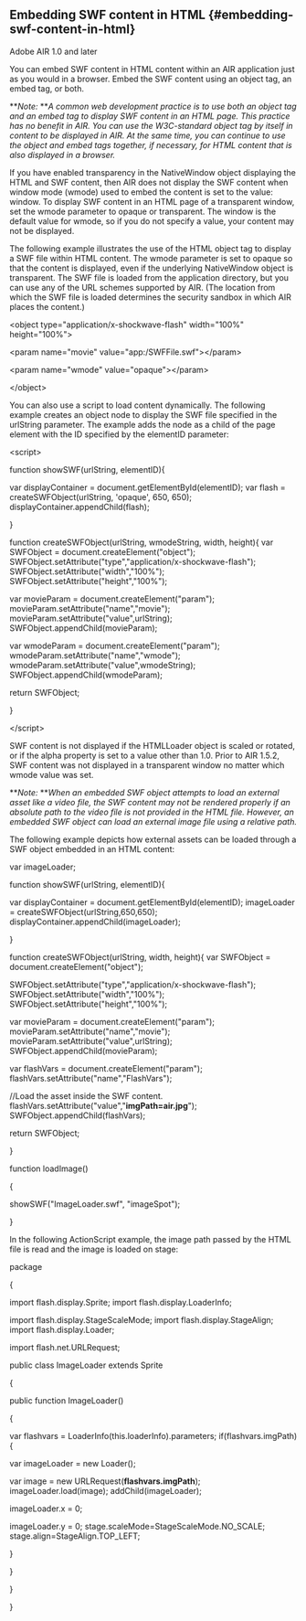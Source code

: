 ## Embedding SWF content in HTML {#embedding-swf-content-in-html}

Adobe AIR 1.0 and later

You can embed SWF content in HTML content within an AIR application just as you would in a browser. Embed the SWF content using an object tag, an embed tag, or both.

**_Note:_ **_A common web development practice is to use both an object tag and an embed tag to display SWF content in an HTML page. This practice has no benefit in AIR. You can use the W3C-standard object tag by itself in content to be displayed in AIR. At the same time, you can continue to use the object and embed tags together, if necessary, for HTML content that is also displayed in a browser._

If you have enabled transparency in the NativeWindow object displaying the HTML and SWF content, then AIR does not display the SWF content when window mode (wmode) used to embed the content is set to the value: window. To display SWF content in an HTML page of a transparent window, set the wmode parameter to opaque or transparent. The window is the default value for wmode, so if you do not specify a value, your content may not be displayed.

The following example illustrates the use of the HTML object tag to display a SWF file within HTML content. The wmode parameter is set to opaque so that the content is displayed, even if the underlying NativeWindow object is transparent. The SWF file is loaded from the application directory, but you can use any of the URL schemes supported by AIR. (The location from which the SWF file is loaded determines the security sandbox in which AIR places the content.)

&lt;object type=&quot;application/x-shockwave-flash&quot; width=&quot;100%&quot; height=&quot;100%&quot;&gt;

&lt;param name=&quot;movie&quot; value=&quot;app:/SWFFile.swf&quot;&gt;&lt;/param&gt;

&lt;param name=&quot;wmode&quot; value=&quot;opaque&quot;&gt;&lt;/param&gt;

&lt;/object&gt;

You can also use a script to load content dynamically. The following example creates an object node to display the SWF file specified in the urlString parameter. The example adds the node as a child of the page element with the ID specified by the elementID parameter:

&lt;script&gt;

function showSWF(urlString, elementID){

var displayContainer = document.getElementById(elementID); var flash = createSWFObject(urlString, &#039;opaque&#039;, 650, 650); displayContainer.appendChild(flash);

}

function createSWFObject(urlString, wmodeString, width, height){ var SWFObject = document.createElement(&quot;object&quot;); SWFObject.setAttribute(&quot;type&quot;,&quot;application/x-shockwave-flash&quot;); SWFObject.setAttribute(&quot;width&quot;,&quot;100%&quot;); SWFObject.setAttribute(&quot;height&quot;,&quot;100%&quot;);

var movieParam = document.createElement(&quot;param&quot;); movieParam.setAttribute(&quot;name&quot;,&quot;movie&quot;); movieParam.setAttribute(&quot;value&quot;,urlString); SWFObject.appendChild(movieParam);

var wmodeParam = document.createElement(&quot;param&quot;); wmodeParam.setAttribute(&quot;name&quot;,&quot;wmode&quot;); wmodeParam.setAttribute(&quot;value&quot;,wmodeString); SWFObject.appendChild(wmodeParam);

return SWFObject;

}

&lt;/script&gt;

SWF content is not displayed if the HTMLLoader object is scaled or rotated, or if the alpha property is set to a value other than 1.0\. Prior to AIR 1.5.2, SWF content was not displayed in a transparent window no matter which wmode value was set.

**_Note:_ **_When an embedded SWF object attempts to load an external asset like a video file, the SWF content may not be rendered properly if an absolute path to the video file is not provided in the HTML file. However, an embedded SWF object can load an external image file using a relative path._

The following example depicts how external assets can be loaded through a SWF object embedded in an HTML content:

var imageLoader;

function showSWF(urlString, elementID){

var displayContainer = document.getElementById(elementID); imageLoader = createSWFObject(urlString,650,650); displayContainer.appendChild(imageLoader);

}

function createSWFObject(urlString, width, height){ var SWFObject = document.createElement(&quot;object&quot;);

SWFObject.setAttribute(&quot;type&quot;,&quot;application/x-shockwave-flash&quot;); SWFObject.setAttribute(&quot;width&quot;,&quot;100%&quot;); SWFObject.setAttribute(&quot;height&quot;,&quot;100%&quot;);

var movieParam = document.createElement(&quot;param&quot;); movieParam.setAttribute(&quot;name&quot;,&quot;movie&quot;); movieParam.setAttribute(&quot;value&quot;,urlString); SWFObject.appendChild(movieParam);

var flashVars = document.createElement(&quot;param&quot;); flashVars.setAttribute(&quot;name&quot;,&quot;FlashVars&quot;);

//Load the asset inside the SWF content. flashVars.setAttribute(&quot;value&quot;,&quot;**imgPath=air.jpg**&quot;); SWFObject.appendChild(flashVars);

return SWFObject;

}

function loadImage()

{

showSWF(&quot;ImageLoader.swf&quot;, &quot;imageSpot&quot;);

}

In the following ActionScript example, the image path passed by the HTML file is read and the image is loaded on stage:

package

{

import flash.display.Sprite; import flash.display.LoaderInfo;

import flash.display.StageScaleMode; import flash.display.StageAlign; import flash.display.Loader;

import flash.net.URLRequest;

public class ImageLoader extends Sprite

{

public function ImageLoader()

{

var flashvars = LoaderInfo(this.loaderInfo).parameters; if(flashvars.imgPath){

var imageLoader = new Loader();

var image = new URLRequest(**flashvars.imgPath**); imageLoader.load(image); addChild(imageLoader);

imageLoader.x = 0;

imageLoader.y = 0; stage.scaleMode=StageScaleMode.NO_SCALE; stage.align=StageAlign.TOP_LEFT;

}

}

}

}